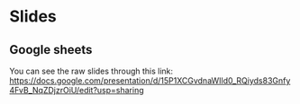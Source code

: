 # Slides

## Google sheets
You can see the raw slides through this link: https://docs.google.com/presentation/d/15P1XCGvdnaWIld0_RQiyds83Gnfy4FvB_NqZDjzrOiU/edit?usp=sharing